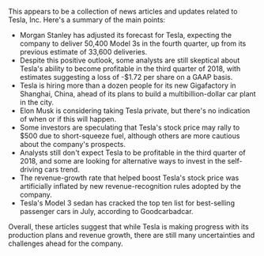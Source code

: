 This appears to be a collection of news articles and updates related to Tesla, Inc. Here's a summary of the main points:

* Morgan Stanley has adjusted its forecast for Tesla, expecting the company to deliver 50,400 Model 3s in the fourth quarter, up from its previous estimate of 33,600 deliveries.
* Despite this positive outlook, some analysts are still skeptical about Tesla's ability to become profitable in the third quarter of 2018, with estimates suggesting a loss of -$1.72 per share on a GAAP basis.
* Tesla is hiring more than a dozen people for its new Gigafactory in Shanghai, China, ahead of its plans to build a multibillion-dollar car plant in the city.
* Elon Musk is considering taking Tesla private, but there's no indication of when or if this will happen.
* Some investors are speculating that Tesla's stock price may rally to $500 due to short-squeeze fuel, although others are more cautious about the company's prospects.
* Analysts still don't expect Tesla to be profitable in the third quarter of 2018, and some are looking for alternative ways to invest in the self-driving cars trend.
* The revenue-growth rate that helped boost Tesla's stock price was artificially inflated by new revenue-recognition rules adopted by the company.
* Tesla's Model 3 sedan has cracked the top ten list for best-selling passenger cars in July, according to Goodcarbadcar.

Overall, these articles suggest that while Tesla is making progress with its production plans and revenue growth, there are still many uncertainties and challenges ahead for the company.